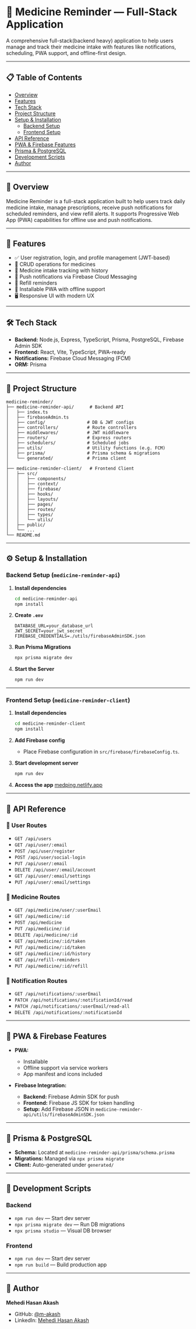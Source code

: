 # 💊 Medicine Reminder — Full-Stack Application

A comprehensive full-stack(backend heavy) application to help users manage and track their medicine intake with features like notifications, scheduling, PWA support, and offline-first design.

---

## 📋 Table of Contents

- [Overview](#overview)
- [Features](#features)
- [Tech Stack](#tech-stack)
- [Project Structure](#project-structure)
- [Setup & Installation](#setup--installation)
  - [Backend Setup](#backend-setup)
  - [Frontend Setup](#frontend-setup)
- [API Reference](#api-reference)
- [PWA & Firebase Features](#pwa--firebase-features)
- [Prisma & PostgreSQL](#prisma--postgresql)
- [Development Scripts](#development-scripts)
- [Author](#author)

---

## 🧠 Overview

Medicine Reminder is a full-stack application built to help users track daily medicine intake, manage prescriptions, receive push notifications for scheduled reminders, and view refill alerts. It supports Progressive Web App (PWA) capabilities for offline use and push notifications.

---

## 🚀 Features

- ✅ User registration, login, and profile management (JWT-based)
- 💊 CRUD operations for medicines
- 📅 Medicine intake tracking with history
- 🔔 Push notifications via Firebase Cloud Messaging
- 🔄 Refill reminders
- 📲 Installable PWA with offline support
- 🖥️ Responsive UI with modern UX

---

## 🛠 Tech Stack

- **Backend:** Node.js, Express, TypeScript, Prisma, PostgreSQL, Firebase Admin SDK
- **Frontend:** React, Vite, TypeScript, PWA-ready
- **Notifications:** Firebase Cloud Messaging (FCM)
- **ORM:** Prisma

---

## 📁 Project Structure

```
medicine-reminder/
├── medicine-reminder-api/      # Backend API
│   ├── index.ts
│   ├── firebaseAdmin.ts
│   ├── config/                # DB & JWT configs
│   ├── controllers/           # Route controllers
│   ├── middlewares/           # JWT middleware
│   ├── routers/               # Express routers
│   ├── schedulers/            # Scheduled jobs
│   ├── utils/                 # Utility functions (e.g. FCM)
│   ├── prisma/                # Prisma schema & migrations
│   └── generated/             # Prisma client
│
├── medicine-reminder-client/   # Frontend Client
│   ├── src/
│   │   ├── components/
│   │   ├── context/
│   │   ├── firebase/
│   │   ├── hooks/
│   │   ├── layouts/
│   │   ├── pages/
│   │   ├── routes/
│   │   ├── types/
│   │   └── utils/
│   ├── public/
│   └── ...
└── README.md
```

---

## ⚙️ Setup & Installation

### Backend Setup (`medicine-reminder-api`)

1. **Install dependencies**
   ```bash
   cd medicine-reminder-api
   npm install
   ```

2. **Create `.env`**
   ```env
   DATABASE_URL=your_database_url
   JWT_SECRET=your_jwt_secret
   FIREBASE_CREDENTIALS=./utils/firebaseAdminSDK.json
   ```

3. **Run Prisma Migrations**
   ```bash
   npx prisma migrate dev
   ```

4. **Start the Server**
   ```bash
   npm run dev
   ```

---

### Frontend Setup (`medicine-reminder-client`)

1. **Install dependencies**
   ```bash
   cd medicine-reminder-client
   npm install
   ```

2. **Add Firebase config**
   - Place Firebase configuration in `src/firebase/firebaseConfig.ts`.

3. **Start development server**
   ```bash
   npm run dev
   ```

4. **Access the app**
   [medping.netlify.app](https://mediping.netlify.app/)

---

## 📡 API Reference

### 👤 User Routes

- `GET /api/users`
- `GET /api/user/:email`
- `POST /api/user/register`
- `POST /api/user/social-login`
- `PUT /api/user/:email`
- `DELETE /api/user/:email/account`
- `GET /api/user/:email/settings`
- `PUT /api/user/:email/settings`

### 💊 Medicine Routes

- `GET /api/medicine/user/:userEmail`
- `GET /api/medicine/:id`
- `POST /api/medicine`
- `PUT /api/medicine/:id`
- `DELETE /api/medicine/:id`
- `GET /api/medicine/:id/taken`
- `PUT /api/medicine/:id/taken`
- `GET /api/medicine/:id/history`
- `GET /api/refill-reminders`
- `PUT /api/medicine/:id/refill`

### 🔔 Notification Routes

- `GET /api/notifications/:userEmail`
- `PATCH /api/notifications/:notificationId/read`
- `PATCH /api/notifications/:userEmail/read-all`
- `DELETE /api/notifications/:notificationId`

---

## 🧩 PWA & Firebase Features

- **PWA:**
  - Installable
  - Offline support via service workers
  - App manifest and icons included

- **Firebase Integration:**
  - **Backend:** Firebase Admin SDK for push
  - **Frontend:** Firebase JS SDK for token handling
  - **Setup:** Add Firebase JSON in `medicine-reminder-api/utils/firebaseAdminSDK.json`

---

## 🧬 Prisma & PostgreSQL

- **Schema:** Located at `medicine-reminder-api/prisma/schema.prisma`
- **Migrations:** Managed via `npx prisma migrate`
- **Client:** Auto-generated under `generated/`

---

## 🧪 Development Scripts

### Backend

- `npm run dev` — Start dev server
- `npx prisma migrate dev` — Run DB migrations
- `npx prisma studio` — Visual DB browser

### Frontend

- `npm run dev` — Start dev server
- `npm run build` — Build production app

---

## 👤 Author

**Mehedi Hasan Akash**  
- GitHub: [@m-akash](https://github.com/m-akash)  
- LinkedIn: [Mehedi Hasan Akash](https://www.linkedin.com/in/mehedi-hasan-akash/)